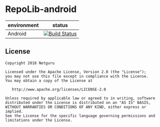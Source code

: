 # RepoLib-android

| environment | status             |
|-------------|--------------------|
| Android     | [![Build Status](https://app.bitrise.io/app/7a625a7d28607b69/status.svg?token=mqrar0Rvro3FeTPiRF4_fQ&branch=master)](https://github.com/netguru/repolib-android)|

## License  
```
Copyright 2018 Netguru

Licensed under the Apache License, Version 2.0 (the "License");
you may not use this file except in compliance with the License.
You may obtain a copy of the License at

   http://www.apache.org/licenses/LICENSE-2.0

Unless required by applicable law or agreed to in writing, software
distributed under the License is distributed on an "AS IS" BASIS,
WITHOUT WARRANTIES OR CONDITIONS OF ANY KIND, either express or implied.
See the License for the specific language governing permissions and
limitations under the License.
```
